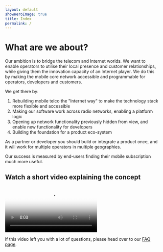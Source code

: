 ```yaml
---
layout: default
showHeroImage: true
title: Index
permalink: /
---
```


# What are we about?

Our ambition is to bridge the telecom and Internet worlds. We want to enable operators to utilise their local presence and customer relationships, while  giving them the innovation capacity of an Internet player. We do this by making the mobile core network accessible and programmable for operators, developers and customers. 

We get there by: 
1. Rebuilding mobile telco the "Internet way" to make the technology stack more flexible and accessible
2. Making our software work across radio networks, enabling a platform logic
3. Opening up network functionality previously hidden from view, and enable new functionality for developers
4. Building the foundation for a product eco-system

As a partner or developer you should build or integrate a product once, and it will work for multiple operators in multiple geographies.

Our success is measured by end-users finding their mobile subscription much more useful.

## Watch a short video explaining the concept
<div class="video-border">
    <video controls poster="/img/video-poster.jpg">
    <source src="/video/promo.mp4" type="video/mp4">
        Your browser does not support HTML5 video players.
    </video>
</div>

If this video left you with a lot of questions, please head over to our [FAQ page](/faq).
